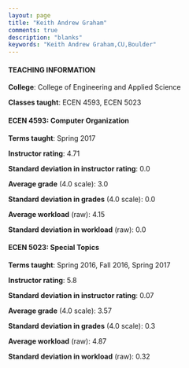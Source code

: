 ```yaml
---
layout: page
title: "Keith Andrew Graham" 
comments: true
description: "blanks"
keywords: "Keith Andrew Graham,CU,Boulder"
---
```

<head>
<script src="https://ajax.googleapis.com/ajax/libs/jquery/2.1.3/jquery.min.js"></script>
<script src="https://dl.dropboxusercontent.com/s/pc42nxpaw1ea4o9/highcharts.js?dl=0"></script>
<!-- <script src="../assets/js/highcharts.js"></script> -->
<style type="text/css">@font-face {
	font-family: "Bebas Neue";
	src: url(https://www.filehosting.org/file/details/544349/BebasNeue Regular.otf) format("opentype");
	}
	h1.Bebas { 
		font-family: "Bebas Neue", Verdana, Tahoma;
	}
</style>
</head>
	   
#### TEACHING INFORMATION

**College**: College of Engineering and Applied Science

**Classes taught**: ECEN 4593, ECEN 5023

#### ECEN 4593: Computer Organization

**Terms taught**: Spring 2017

**Instructor rating**: 4.71

**Standard deviation in instructor rating**: 0.0

**Average grade** (4.0 scale): 3.0

**Standard deviation in grades** (4.0 scale): 0.0

**Average workload** (raw): 4.15

**Standard deviation in workload** (raw): 0.0

#### ECEN 5023: Special Topics

**Terms taught**: Spring 2016, Fall 2016, Spring 2017

**Instructor rating**: 5.8

**Standard deviation in instructor rating**: 0.07

**Average grade** (4.0 scale): 3.57

**Standard deviation in grades** (4.0 scale): 0.3

**Average workload** (raw): 4.87

**Standard deviation in workload** (raw): 0.32

